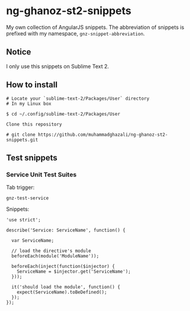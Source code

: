 ng-ghanoz-st2-snippets
======================

My own collection of AngularJS snippets. The abbreviation of snippets is
prefixed with my namespace, `gnz-snippet-abbreviation`.

## Notice

I only use this snippets on Sublime Text 2.

## How to install

```
# Locate your `sublime-text-2/Packages/User` directory
# In my Linux box

$ cd ~/.config/sublime-text-2/Packages/User

Clone this repository

# git clone https://github.com/muhammadghazali/ng-ghanoz-st2-snippets.git
```

## Test snippets

### Service Unit Test Suites

Tab trigger:

```
gnz-test-service
```

Snippets:

```
'use strict';

describe('Service: ServiceName', function() {

  var ServiceName;

  // load the directive's module
  beforeEach(module('ModuleName'));

  beforeEach(inject(function($injector) {
    ServiceName = $injector.get('ServiceName');
  }));

  it('should load the module', function() {
    expect(ServiceName).toBeDefined();
  });
});
```